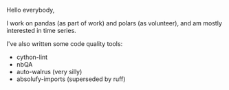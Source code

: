 Hello everybody,

I work on pandas (as part of work) and polars (as volunteer), and am mostly interested in time series.

I've also written some code quality tools:
- cython-lint
- nbQA
- auto-walrus (very silly)
- absolufy-imports (superseded by ruff)

